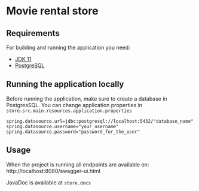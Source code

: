 # Movie rental store

## Requirements

For building and running the application you need:

- [JDK 11](https://www.oracle.com/java/technologies/javase/jdk11-archive-downloads.html)
- [PostgreSQL](https://www.postgresql.org/download/)


## Running the application locally
Before running the application, make sure to create a database in PostgresSQL.
You can change application properties in `store.src.main.resources.application.properties`

```
spring.datasource.url=jdbc:postgresql://localhost:5432/"database_name"
spring.datasource.username="your_username"
spring.datasource.password="password_for_the_user"
```

## Usage
When the project is running all endpoints are available on:
http://localhost:8080/swagger-ui.html

JavaDoc is available at `store.docs`


